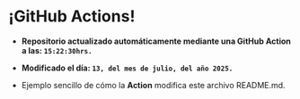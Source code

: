 # ¡GitHub Actions!
* **Repositorio actualizado automáticamente mediante una GitHub Action a las: `15:22:30hrs.`**
* **Modificado el día: `13, del mes de julio, del año 2025.`**

* Ejemplo sencillo de cómo la **Action** modifica este archivo README.md.
